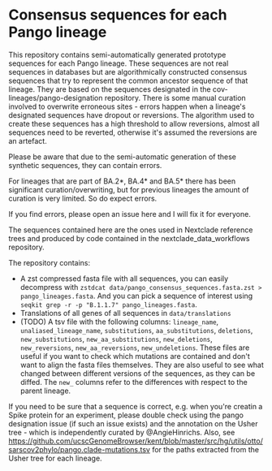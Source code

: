 # Consensus sequences for each Pango lineage

This repository contains semi-automatically generated prototype sequences for each Pango lineage. These sequences are not real sequences in databases but are algorithmically constructed consensus sequences that try to represent the common ancestor sequence of that lineage. They are based on the sequences designated in the cov-lineages/pango-designation repository. There is some manual curation involved to overwrite erroneous sites - errors happen when a lineage's designated sequences have dropout or reversions. The algorithm used to create these sequences has a high threshold to allow reversions, almost all sequences need to be reverted, otherwise it's assumed the reversions are an artefact.

Please be aware that due to the semi-automatic generation of these synthetic sequences, they can contain errors.

For lineages that are part of BA.2*, BA.4* and BA.5* there has been significant curation/overwriting, but for previous lineages the amount of curation is very limited. So do expect errors.

If you find errors, please open an issue here and I will fix it for everyone.

The sequences contained here are the ones used in Nextclade reference trees and produced by code contained in the nextclade_data_workflows repository.

The repository contains:

- A zst compressed fasta file with all sequences, you can easily decompress with `zstdcat data/pango_consensus_sequences.fasta.zst > pango_lineages.fasta`. And you can pick a sequence of interest using `seqkit grep -r -p "B.1.1.7" pango_lineages.fasta`.
- Translations of all genes of all sequences in `data/translations`
- (TODO) A tsv file with the following columns: `lineage_name`, `unaliased_lineage_name`, `substitutions`, `aa_substitutions`, `deletions`, `new_substitutions`, `new_aa_substitutions`, `new_deletions`, `new_reversions`, `new_aa_reversions`, `new_undeletions`. These files are useful if you want to check which mutations are contained and don't want to align the fasta files themselves. They are also useful to see what changed between different versions of the sequences, as they can be diffed. The `new_` columns refer to the differences with respect to the parent lineage.

If you need to be sure that a sequence is correct, e.g. when you're creatin a Spike protein for an experiment, please double check using the pango designation issue (if such an issue exists) and the annotation on the Usher tree - which is independently curated by @AngieHinrichs. Also, see <https://github.com/ucscGenomeBrowser/kent/blob/master/src/hg/utils/otto/sarscov2phylo/pango.clade-mutations.tsv> for the paths extracted from the Usher tree for each lineage.
